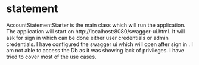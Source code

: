 # statement

AccountStatementStarter is the main class which will run the application.
The application will start on http://localhost:8080/swagger-ui.html.
It will ask for sign in which can be done either user credentials or admin credentials.
I have configured the swagger ui which will open after sign in .
I am not able to access the Db as it was showing lack of privileges.
I have tried to cover most of the use cases.
